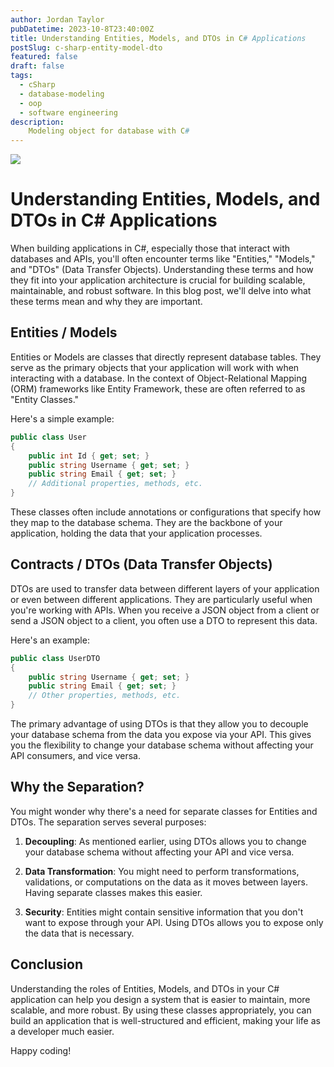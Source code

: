 ```yaml
---
author: Jordan Taylor
pubDatetime: 2023-10-8T23:40:00Z
title: Understanding Entities, Models, and DTOs in C# Applications
postSlug: c-sharp-entity-model-dto
featured: false
draft: false
tags:
  - cSharp
  - database-modeling
  - oop
  - software engineering
description:
    Modeling object for database with C#
---
```


![](https://images.unsplash.com/photo-1577401239170-897942555fb3?ixlib=rb-4.0.3&ixid=M3wxMjA3fDB8MHxwaG90by1wYWdlfHx8fGVufDB8fHx8fA%3D%3D&auto=format&fit=crop&w=3328&q=80)

# Understanding Entities, Models, and DTOs in C# Applications

When building applications in C#, especially those that interact with databases and APIs, you'll often encounter terms like "Entities," "Models," and "DTOs" (Data Transfer Objects). Understanding these terms and how they fit into your application architecture is crucial for building scalable, maintainable, and robust software. In this blog post, we'll delve into what these terms mean and why they are important.

## Entities / Models

Entities or Models are classes that directly represent database tables. They serve as the primary objects that your application will work with when interacting with a database. In the context of Object-Relational Mapping (ORM) frameworks like Entity Framework, these are often referred to as "Entity Classes."

Here's a simple example:

```csharp
public class User
{
    public int Id { get; set; }
    public string Username { get; set; }
    public string Email { get; set; }
    // Additional properties, methods, etc.
}
```

These classes often include annotations or configurations that specify how they map to the database schema. They are the backbone of your application, holding the data that your application processes.

## Contracts / DTOs (Data Transfer Objects)

DTOs are used to transfer data between different layers of your application or even between different applications. They are particularly useful when you're working with APIs. When you receive a JSON object from a client or send a JSON object to a client, you often use a DTO to represent this data.

Here's an example:

```csharp
public class UserDTO
{
    public string Username { get; set; }
    public string Email { get; set; }
    // Other properties, methods, etc.
}
```

The primary advantage of using DTOs is that they allow you to decouple your database schema from the data you expose via your API. This gives you the flexibility to change your database schema without affecting your API consumers, and vice versa.

## Why the Separation?

You might wonder why there's a need for separate classes for Entities and DTOs. The separation serves several purposes:

1. **Decoupling**: As mentioned earlier, using DTOs allows you to change your database schema without affecting your API and vice versa.

2. **Data Transformation**: You might need to perform transformations, validations, or computations on the data as it moves between layers. Having separate classes makes this easier.

3. **Security**: Entities might contain sensitive information that you don't want to expose through your API. Using DTOs allows you to expose only the data that is necessary.

## Conclusion

Understanding the roles of Entities, Models, and DTOs in your C# application can help you design a system that is easier to maintain, more scalable, and more robust. By using these classes appropriately, you can build an application that is well-structured and efficient, making your life as a developer much easier.

Happy coding!

